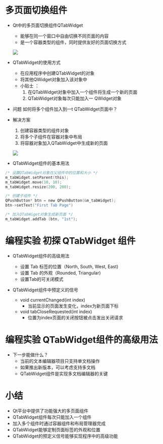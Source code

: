# 多页面切换组件
- Qt中的多页面切换组件QTabWidget
    - 能够在同一个窗口中自甶切换不同页面的内容
    - 是一个容器类型的组件，同时提供友好的页面切换方式

    ![](_v_images_/.png)

- QTabWidget的使用方式
    - 在应用程序中创建QTabWidget的对象
    - 将其他QWidget对象加入该对象中
    - 小贴士 ：
        1. 在QTabWidget对象中加入一个组件将生成一个新的页面
        2. QTabWidget对象每次只能加入一 QWidget对象

- 问题
    如何将多个组件加入到一t QTabWidget页面中？

- 解决方案
    1. 创建容器类型的组件对象
    2. 将多个子组件在容器对象中布局
    3. 将容器对象加入QTabWidget中生成新的页面

    ![](_v_images_/.png)

-  QTabWidget组件的基本用法

```c
/* 设置QTabWidget对象在父组件中的位置和大小 */
m_tabWidget.setParent(this);
m_tabWidget.move(10, 10);
m_tabWidget.resize(200, 200);

/* 创建子组件 */
QPushButton* btn = new QPushButton(&m_tabWidget);
btn->setText("First Tab Page")

/* 加入QTabWiget对象生成新页面 */
m_tabWidget.addTab (btn, "1st");
```

# 编程实验 初探 QTabWidget 组件

- QTabWidget组件的高级用法
    - 设置 Tab 标签的位置（North, South, West, East)
    - 设置 Tab 的外观（Rounded, Triangular)
    - 设置Tab的可关闭模式

- QTabWidget组件中预定义的信号
    - void currentChanged(int index)
        - 当前显示的页面发生变化，index为新页面下标
    - void tabCloseRequested(int index)
        - 位置为index页面的关闭按钮被点击发出关闭请求

# 编程实验 QTabWidget组件的高级用法

- 下一步能做什么？
    - 当前的文本编辑器项目只支持单文档操作
    - 如果推出新版本，可以考虑支持多文档
    - QTabWidget组件是实现多文档编辑器的关键


# 小结
- Qt平台中提供了功能强大的多页面组件
- QTabWidget组件每次只能加入一个组件
- 加入多个组件时通过容器组件和布局管理器完成
- QTabWidget能够定制页面标签的外观和位置
- QTabWidget的预定义信号能够实现程序中的高级功能
